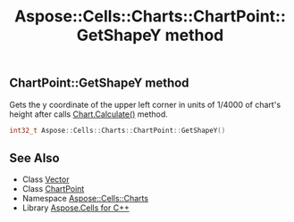 ﻿---
title: Aspose::Cells::Charts::ChartPoint::GetShapeY method
linktitle: GetShapeY
second_title: Aspose.Cells for C++ API Reference
description: 'Aspose::Cells::Charts::ChartPoint::GetShapeY method. Gets the y coordinate of the upper left corner in units of 1/4000 of chart''s height after calls Chart.Calculate() method in C++.'
type: docs
weight: 2000
url: /cpp/aspose.cells.charts/chartpoint/getshapey/
---
## ChartPoint::GetShapeY method


Gets the y coordinate of the upper left corner in units of 1/4000 of chart's height after calls [Chart.Calculate()](../../chart/calculate/) method.

```cpp
int32_t Aspose::Cells::Charts::ChartPoint::GetShapeY()
```

## See Also

* Class [Vector](../../../aspose.cells/vector/)
* Class [ChartPoint](../)
* Namespace [Aspose::Cells::Charts](../../)
* Library [Aspose.Cells for C++](../../../)
